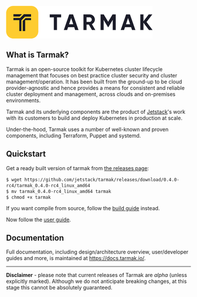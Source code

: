 ![tarmak logo](/docs/static/logo-tarmak-400px.png)

## What is Tarmak?

Tarmak is an open-source toolkit for Kubernetes cluster lifecycle management
that focuses on best practice cluster security and cluster
management/operation. It has been built from the ground-up to be cloud
provider-agnostic and hence provides a means for consistent and reliable
cluster deployment and management, across clouds and on-premises environments.

Tarmak and its underlying components are the product of
[Jetstack](https://www.jetstack.io)'s work with  its customers to build and
deploy Kubernetes in production at scale.

Under-the-hood, Tarmak uses a number of well-known and proven components,
including Terraform, Puppet and systemd.

## Quickstart

Get a ready built version of tarmak from [the releases
page](https://github.com/jetstack/tarmak/releases):

    $ wget https://github.com/jetstack/tarmak/releases/download/0.4.0-rc4/tarmak_0.4.0-rc4_linux_amd64
    $ mv tarmak_0.4.0-rc4_linux_amd64 tarmak
    $ chmod +x tarmak

If you want compile from source, follow the [build
guide](https://docs.tarmak.io/developer-guide.html#building-tarmak)
instead.

Now follow the [user guide](https://docs.tarmak.io/user-guide.html).

## Documentation

Full documentation, including design/architecture overview, user/developer
guides and more, is maintained at https://docs.tarmak.io/.

----

**Disclaimer** - please note that current releases of Tarmak are *alpha*
(unless explicitly marked).  Although we do not anticipate breaking changes, at
this stage this cannot be absolutely guaranteed.

